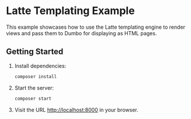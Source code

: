 # Latte Templating Example

This example showcases how to use the Latte templating engine to render views and pass them to Dumbo for displaying as HTML pages.

## Getting Started

1. Install dependencies:

   ```bash
   composer install
   ```

2. Start the server:

   ```bash
   composer start
   ```

3. Visit the URL [http://localhost:8000](http://localhost:8000) in your browser.
